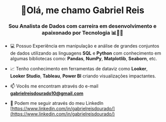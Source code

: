 <h1 align="center"> 👋Olá, me chamo Gabriel Reis</h1>
<h3 align="center"> Sou Analista de Dados com carreira em desenvolvimento e apaixonado por Tecnologia 📊👨‍💻 </h3>

- 💻 Possuo Experiência em manipulação e análise de grandes conjuntos de dados utilizando as linguagens **SQL** e **Python** com conhecimento em algumas bibliotecas como: **Pandas**, **NumPy**, **Matplotlib**, **Seaborn**, etc.

- 📈 Tenho conhecimento em ferramentas de dataviz como **Looker**, **Looker Studio**, **Tableau**, **Power BI** criando visualizações impactantes.

- 📫 Vocês me encontram através do e-mail **gabrielreisdourado10@gmail.com**

- 📄 Podem me seguir através do meu Linkedln [https://www.linkedin.com/in/gabrielreisdourado/](https://www.linkedin.com/in/gabrielreisdourado/)


<!---
GabrielR10/GabrielR10 is a ✨ special ✨ repository because its `README.md` (this file) appears on your GitHub profile.
You can click the Preview link to take a look at your changes.
--->









